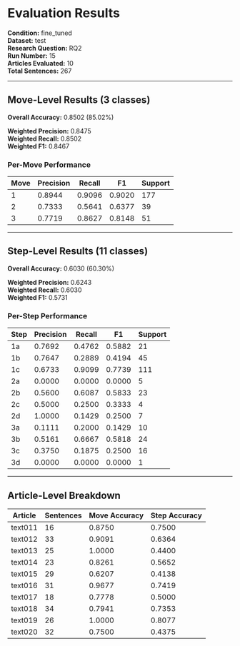 # Evaluation Results

**Condition:** fine_tuned  
**Dataset:** test  
**Research Question:** RQ2  
**Run Number:** 15  
**Articles Evaluated:** 10  
**Total Sentences:** 267  

---

## Move-Level Results (3 classes)

**Overall Accuracy:** 0.8502 (85.02%)  

**Weighted Precision:** 0.8475  
**Weighted Recall:** 0.8502  
**Weighted F1:** 0.8467  

### Per-Move Performance

| Move | Precision | Recall | F1 | Support |
|------|-----------|--------|----|---------|
| 1 | 0.8944 | 0.9096 | 0.9020 | 177 |
| 2 | 0.7333 | 0.5641 | 0.6377 | 39 |
| 3 | 0.7719 | 0.8627 | 0.8148 | 51 |

---

## Step-Level Results (11 classes)

**Overall Accuracy:** 0.6030 (60.30%)  

**Weighted Precision:** 0.6243  
**Weighted Recall:** 0.6030  
**Weighted F1:** 0.5731  

### Per-Step Performance

| Step | Precision | Recall | F1 | Support |
|------|-----------|--------|----|---------|
| 1a | 0.7692 | 0.4762 | 0.5882 | 21 |
| 1b | 0.7647 | 0.2889 | 0.4194 | 45 |
| 1c | 0.6733 | 0.9099 | 0.7739 | 111 |
| 2a | 0.0000 | 0.0000 | 0.0000 | 5 |
| 2b | 0.5600 | 0.6087 | 0.5833 | 23 |
| 2c | 0.5000 | 0.2500 | 0.3333 | 4 |
| 2d | 1.0000 | 0.1429 | 0.2500 | 7 |
| 3a | 0.1111 | 0.2000 | 0.1429 | 10 |
| 3b | 0.5161 | 0.6667 | 0.5818 | 24 |
| 3c | 0.3750 | 0.1875 | 0.2500 | 16 |
| 3d | 0.0000 | 0.0000 | 0.0000 | 1 |

---

## Article-Level Breakdown

| Article | Sentences | Move Accuracy | Step Accuracy |
|---------|-----------|---------------|---------------|
| text011 | 16 | 0.8750 | 0.7500 |
| text012 | 33 | 0.9091 | 0.6364 |
| text013 | 25 | 1.0000 | 0.4400 |
| text014 | 23 | 0.8261 | 0.5652 |
| text015 | 29 | 0.6207 | 0.4138 |
| text016 | 31 | 0.9677 | 0.7419 |
| text017 | 18 | 0.7778 | 0.5000 |
| text018 | 34 | 0.7941 | 0.7353 |
| text019 | 26 | 1.0000 | 0.8077 |
| text020 | 32 | 0.7500 | 0.4375 |

